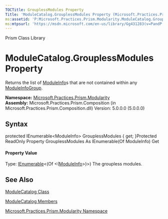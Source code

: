 ```yaml
---
TOCTitle: GrouplessModules Property
Title: 'ModuleCatalog.GrouplessModules Property (Microsoft.Practices.Prism.Modularity)'
ms:assetid: 'P:Microsoft.Practices.Prism.Modularity.ModuleCatalog.GrouplessModules'
ms:mtpsurl: 'https://msdn.microsoft.com/en-us/library/Gg431283(v=PandP.50)'
---
```


Prism Class Library

ModuleCatalog.GrouplessModules Property
===========================================

Returns the list of [ModuleInfo](https://msdn.microsoft.com/t:microsoft.practices.prism.modularity.moduleinfo)s that are not contained within any [ModuleInfoGroup](https://msdn.microsoft.com/t:microsoft.practices.prism.modularity.moduleinfogroup).

**Namespace:** [Microsoft.Practices.Prism.Modularity](https://msdn.microsoft.com/n:microsoft.practices.prism.modularity)
**Assembly:** Microsoft.Practices.Prism.Composition (in Microsoft.Practices.Prism.Composition.dll) Version: 5.0.0.0 (5.0.0.0)

## Syntax


<span id="syntaxToggle"></span>protected IEnumerable&lt;ModuleInfo&gt; GrouplessModules { get; }Protected ReadOnly Property GrouplessModules As IEnumerable(Of ModuleInfo) Get
#### Property Value

Type: [IEnumerable](http://msdn2.microsoft.com/en-us/library/9eekhta0)&lt;(Of &lt;([ModuleInfo](https://msdn.microsoft.com/t:microsoft.practices.prism.modularity.moduleinfo)&gt;)&gt;)
The groupless modules.

See Also
--------


[ModuleCatalog Class](https://msdn.microsoft.com/t:microsoft.practices.prism.modularity.modulecatalog)

[ModuleCatalog Members](https://msdn.microsoft.com/allmembers.t:microsoft.practices.prism.modularity.modulecatalog)

[Microsoft.Practices.Prism.Modularity Namespace](https://msdn.microsoft.com/n:microsoft.practices.prism.modularity)
